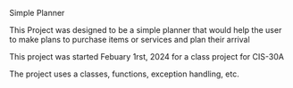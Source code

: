 Simple Planner

This Project was designed to be a simple planner that would help the user to make plans to purchase items or services and plan their arrival

This project was started Febuary 1rst, 2024 for a class project for CIS-30A

The project uses a classes, functions, exception handling, etc.
